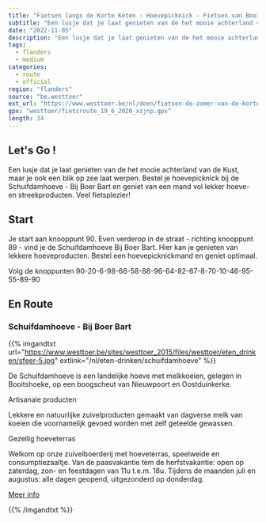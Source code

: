```yaml
---
title: "Fietsen langs de Korte Keten - Hoevepicknick - Fietsen van Booitshoeve via Oostduinkerke en Nieuwpoort"
subtitle: "Een lusje dat je laat genieten van de het mooie achterland van de Kust, maar je ook een blik op zee laat werpen"
date: "2022-11-05"
description: "Een lusje dat je laat genieten van de het mooie achterland van de Kust, maar je ook een blik op zee laat werpen" 
tags:
  - flanders
  - medium
categories: 
  - route
  - official
region: "flanders"
source: "be.westtoer"
ext_url: "https://www.westtoer.be/nl/doen/fietsen-de-zomer-van-de-korte-keten-hoevepicknick-fietsen-van-booitshoeve-oostduinkerke-en"
gpx: "westtoer/fietsroute_19_6_2020_xsjnp.gpx"
length: 34
---
```


## Let's Go !

Een lusje dat je laat genieten van de het mooie achterland van de Kust, maar je ook een blik op zee laat werpen. Bestel je hoevepicknick bij de Schuifdamhoeve - Bij Boer Bart en geniet van een mand vol lekker hoeve- en streekproducten. Veel fietsplezier!

## Start 

Je start aan knooppunt 90. Even verderop  in de straat - richting knooppunt 89 - vind je de Schuifdamhoeve Bij Boer Bart. Hier kan je genieten van lekkere hoeveproducten. Bestel een hoevepicknickmand en geniet optimaal.



Volg de knoppunten 90-20-6-98-66-58-88-96-64-82-67-8-70-10-46-95-55-89-90 

## En Route

### Schuifdamhoeve - Bij Boer Bart

{{% imgandtxt url="https://www.westtoer.be/sites/westtoer_2015/files/westtoer/eten_drinken/sfeer-5.jpg" extlink="/nl/eten-drinken/schuifdamhoeve" %}}

De Schuifdamhoeve is een landelijke hoeve met melkkoeien, gelegen in Booitshoeke, op een boogscheut van Nieuwpoort en Oostduinkerke.

Artisanale producten 

Lekkere en natuurlijke zuivelproducten gemaakt van dagverse melk van koeien die voornamelijk gevoed worden met zelf geteelde gewassen.

Gezellig hoeveterras 

Welkom op onze zuivelboerderij met hoeveterras, speelweide en consumptiezaaltje. Van de paasvakantie tem de herfstvakantie: open op zaterdag, zon- en feestdagen van 11u t.e.m. 18u. Tijdens de maanden juli en augustus: alle dagen geopend, uitgezonderd op donderdag.

[Meer info](https://www.westtoer.be/nl/eten-drinken/schuifdamhoeve)

{{% /imgandtxt %}}

